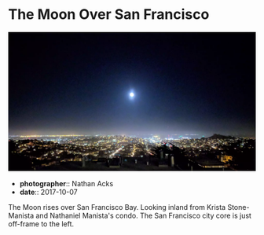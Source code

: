 # The Moon Over San Francisco

![Looking east across San Francisco at night](assets/2017-10-07-the-moon-over-san-francisco.webp)

* **photographer**:: Nathan Acks  
* **date**:: 2017-10-07

The Moon rises over San Francisco Bay. Looking inland from Krista Stone-Manista and Nathaniel Manista's condo. The San Francisco city core is just off-frame to the left.
